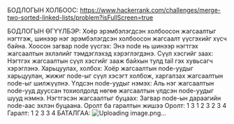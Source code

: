 БОДЛОГЫН ХОЛБООС: https://www.hackerrank.com/challenges/merge-two-sorted-linked-lists/problem?isFullScreen=true

БОДЛОГЫН ӨГҮҮЛБЭР: Хоёр эрэмбэлэгдсэн холбоосон жагсаалтыг нэгтгэж, шинээр нэг эрэмбэлэгдсэн холбоосон жагсаалт үүсгэхийг хүсч байна.
Хоосон загвар node үүсгэх: Энэ node нь шинээр нэгтгэх жагсаалтын эхлэлийг тэмдэглэхэд хэрэглэгдэнэ.
Сүүл хэсгийг заах: Нэгтгэх жагсаалтын сүүл хэсгийг зааж байхын тулд tail гэх хувьсагч хэрэглэнэ.
Харьцуулах, холбох: Хоёр жагсаалтын node-уудыг харьцуулан, жижиг node-ыг сүүл хэсэгт холбож, харгалзах жагсаалтын node-ыг шилжүүлнэ.
Үлдсэн node-уудыг нэмэх: Аль нэг жагсаалтын node-ууд дууссан тохиолдолд нөгөө жагсаалтын үлдсэн node-уудыг шууд нэмнэ.
Нэгтгэсэн жагсаалтыг буцаах: Загвар node-ын дараагийн node-аас эхлэн буцаана.
Оролт ба гаралтын жишээ
Оролт:
1
3
1
2
3
2
3
4
Гаралт: 1 2 3 3 4
БАТАЛГАА: 
![Uploading image.png…]()

